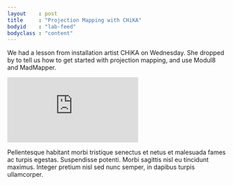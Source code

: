 ```yaml
---
layout    : post
title     : "Projection Mapping with CHiKA"
bodyid    : "lab-feed"
bodyclass : "content"
---
```

<p>We had a lesson from installation artist CHiKA on Wednesday. She dropped by to tell us how to get started with projection mapping, and use Modul8 and MadMapper.</p>
<div class="video">
	<iframe src="https://player.vimeo.com/video/114398034?color=ffffff" frameborder="0" webkitallowfullscreen mozallowfullscreen allowfullscreen></iframe>
</div>
<p>Pellentesque habitant morbi tristique senectus et netus et malesuada fames ac turpis egestas. Suspendisse potenti. Morbi sagittis nisl eu tincidunt maximus. Integer pretium nisl sed nunc semper, in dapibus turpis ullamcorper.</p>